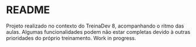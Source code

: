 # README

Projeto realizado no contexto do TreinaDev 8, acompanhando o ritmo das aulas. Algumas funcionalidades podem não estar completas devido à outras prioridades do próprio treinamento. Work in progress.

